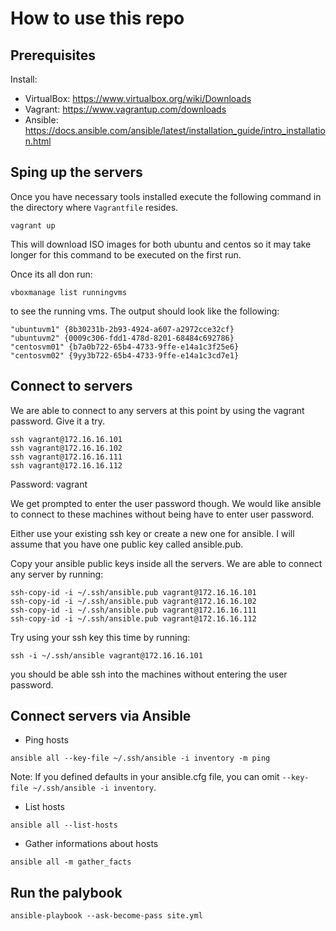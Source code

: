# How to use this repo

## Prerequisites 

Install: 

* VirtualBox: https://www.virtualbox.org/wiki/Downloads
* Vagrant: https://www.vagrantup.com/downloads
* Ansible: https://docs.ansible.com/ansible/latest/installation_guide/intro_installation.html

## Sping up the servers

Once you have necessary tools installed execute the following command in the directory where `Vagrantfile` resides.
```
vagrant up
```
This will download ISO images for both ubuntu and centos so it may take longer for this command to be executed on the first run.

Once its all don run:

```
vboxmanage list runningvms
```

to see the running vms. The output should look like the following:

```
"ubuntuvm1" {8b30231b-2b93-4924-a607-a2972cce32cf}
"ubuntuvm2" {0009c306-fdd1-478d-8201-68484c692786}
"centosvm01" {b7a0b722-65b4-4733-9ffe-e14a1c3f25e6}
"centosvm02" {9yy3b722-65b4-4733-9ffe-e14a1c3cd7e1}
```

## Connect to servers

We are able to connect to any servers at this point by using the vagrant password. Give it a try.

```console
ssh vagrant@172.16.16.101
ssh vagrant@172.16.16.102
ssh vagrant@172.16.16.111
ssh vagrant@172.16.16.112
```
Password: vagrant

We get prompted to enter the user password though. We would like ansible to connect to these machines without being have to enter user password.

Either use your existing ssh key or create a new one for ansible. I will assume that you have one public key called ansible.pub.

Copy your ansible public keys inside all the servers. We are able to connect any server by running:

```console
ssh-copy-id -i ~/.ssh/ansible.pub vagrant@172.16.16.101
ssh-copy-id -i ~/.ssh/ansible.pub vagrant@172.16.16.102
ssh-copy-id -i ~/.ssh/ansible.pub vagrant@172.16.16.111
ssh-copy-id -i ~/.ssh/ansible.pub vagrant@172.16.16.112
```

Try using your ssh key this time by running:
```console
ssh -i ~/.ssh/ansible vagrant@172.16.16.101
```

you should be able ssh into the machines without entering the user password.

## Connect servers via Ansible

* Ping hosts
```console
ansible all --key-file ~/.ssh/ansible -i inventory -m ping
```

Note: If you defined defaults in your ansible.cfg file, you can omit `--key-file ~/.ssh/ansible -i inventory`.

* List hosts

```console
ansible all --list-hosts
```

* Gather informations about hosts

```console
ansible all -m gather_facts
```

## Run the palybook

```console
ansible-playbook --ask-become-pass site.yml
```